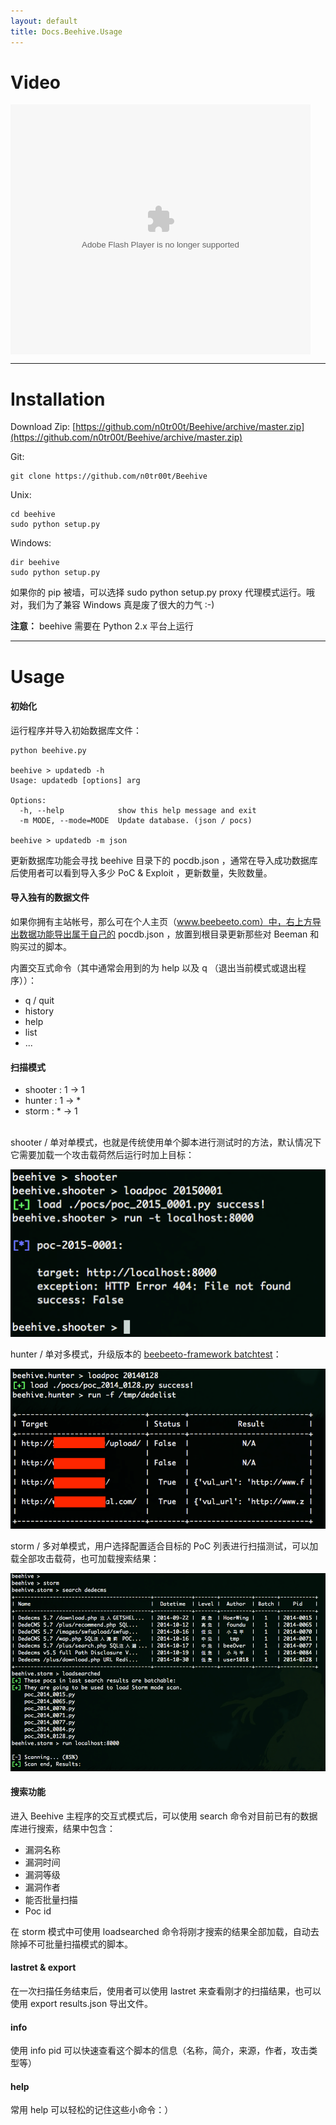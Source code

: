 ```yaml
---
layout: default
title: Docs.Beehive.Usage
---
```


# Video

<embed src="http://player.youku.com/player.php/sid/XMTI3OTIyMzA3Mg==/v.swf" allowFullScreen="true" quality="high" width="480" height="400" align="middle" allowScriptAccess="always" type="application/x-shockwave-flash">
<hr class="content-hr">

# Installation

Download Zip: [https://github.com/n0tr00t/Beehive/archive/master.zip](https://github.com/n0tr00t/Beehive/archive/master.zip)

Git:

    git clone https://github.com/n0tr00t/Beehive

Unix:

    cd beehive
    sudo python setup.py

Windows:

    dir beehive
    sudo python setup.py

如果你的 pip 被墙，可以选择 sudo python setup.py proxy 代理模式运行。哦对，我们为了兼容 Windows 真是废了很大的力气 :-)

<b>注意：</b> beehive 需要在 Python 2.x 平台上运行

<hr class="content-hr">

# Usage

#### 初始化

运行程序并导入初始数据库文件：

    python beehive.py

    beehive > updatedb -h
    Usage: updatedb [options] arg

    Options:
      -h, --help            show this help message and exit
      -m MODE, --mode=MODE  Update database. (json / pocs)

    beehive > updatedb -m json

更新数据库功能会寻找 beehive 目录下的 pocdb.json ，通常在导入成功数据库后使用者可以看到导入多少 PoC & Exploit ，更新数量，失败数量。

#### 导入独有的数据文件

如果你拥有主站帐号，那么可在个人主页（www.beebeeto.com）中，右上方导出数据功能导出属于自己的 pocdb.json ，放置到根目录更新那些对 Beeman 和购买过的脚本。

内置交互式命令（其中通常会用到的为 help 以及 q （退出当前模式或退出程序））：

- q / quit
- history
- help
- list
- ...

#### 扫描模式

* shooter : 1 -> 1
* hunter  : 1 -> *
* storm   : * -> 1

<br>
shooter / 单对单模式，也就是传统使用单个脚本进行测试时的方法，默认情况下它需要加载一个攻击载荷然后运行时加上目标：

![/static/img/Screenshots_beehive_2.png](/static/img/Screenshots_beehive_2.png)

hunter / 单对多模式，升级版本的 [beebeeto-framework batchtest](http://www.beebeeto.com/article/5/)：

![/static/img/Screenshots_beehive_3.png](/static/img/Screenshots_beehive_3.png)

storm / 多对单模式，用户选择配置适合目标的 PoC 列表进行扫描测试，可以加载全部攻击载荷，也可加载搜索结果：

![/static/img/Screenshots_beehive_4.png](/static/img/Screenshots_beehive_4.png)


#### 搜索功能

进入 Beehive 主程序的交互式模式后，可以使用 search 命令对目前已有的数据库进行搜索，结果中包含：

- 漏洞名称
- 漏洞时间
- 漏洞等级
- 漏洞作者
- 能否批量扫描
- Poc id

在 storm 模式中可使用 loadsearched 命令将刚才搜索的结果全部加载，自动去除掉不可批量扫描模式的脚本。

#### lastret & export

在一次扫描任务结束后，使用者可以使用 lastret 来查看刚才的扫描结果，也可以使用 export results.json 导出文件。

#### info

使用 info pid 可以快速查看这个脚本的信息（名称，简介，来源，作者，攻击类型等）

#### help

常用 help 可以轻松的记住这些小命令：）

